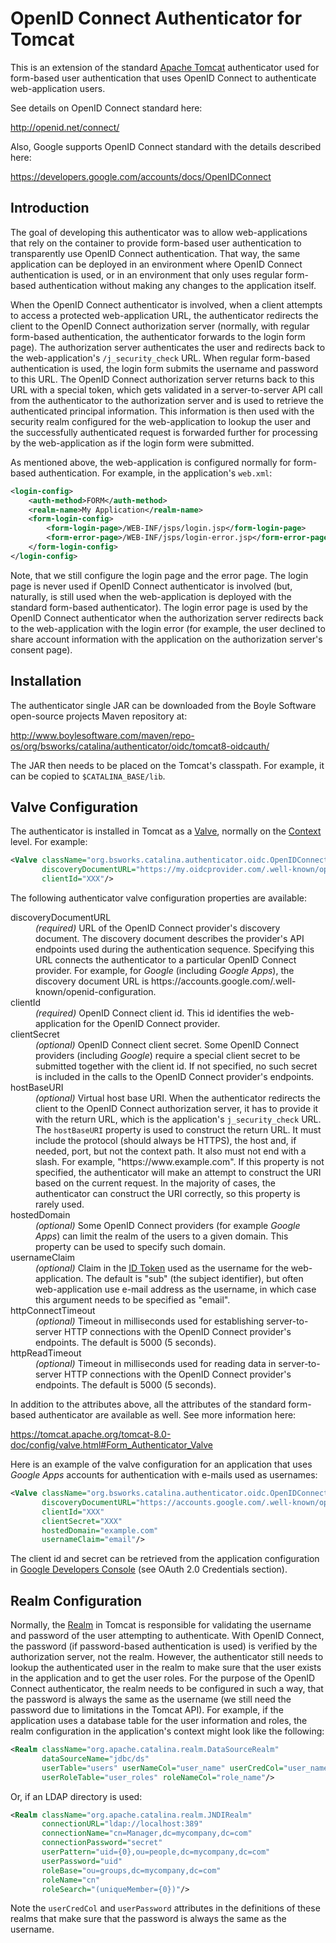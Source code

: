 OpenID Connect Authenticator for Tomcat
=======================================

This is an extension of the standard [Apache Tomcat](https://tomcat.apache.org)
authenticator used for form-based user authentication that uses OpenID Connect
to authenticate web-application users.

See details on OpenID Connect standard here:

http://openid.net/connect/

Also, Google supports OpenID Connect standard with the details described here:

https://developers.google.com/accounts/docs/OpenIDConnect

Introduction
------------

The goal of developing this authenticator was to allow web-applications that
rely on the container to provide form-based user authentication to transparently
use OpenID Connect authentication. That way, the same application can be
deployed in an environment where OpenID Connect authentication is used,
or in an environment that only uses regular form-based authentication without
making any changes to the application itself.

When the OpenID Connect authenticator is involved, when a client attempts to
access a protected web-application URL, the authenticator redirects the client
to the OpenID Connect authorization server (normally, with regular form-based
authentication, the authenticator forwards to the login form page). The
authorization server authenticates the user and redirects back to the
web-application's `/j_security_check` URL. When regular form-based
authentication is used, the login form submits the username and password to this
URL. The OpenID Connect authorization server returns back to this URL with a
special token, which gets validated in a server-to-server API call from the
authenticator to the authorization server and is used to retrieve the
authenticated principal information. This information is then used with the
security realm configured for the web-application to lookup the user and the
successfully authenticated request is forwarded further for processing by the
web-application as if the login form were submitted.

As mentioned above, the web-application is configured normally for form-based
authentication. For example, in the application's `web.xml`:

```xml
<login-config>
    <auth-method>FORM</auth-method>
    <realm-name>My Application</realm-name>
    <form-login-config>
        <form-login-page>/WEB-INF/jsps/login.jsp</form-login-page>
        <form-error-page>/WEB-INF/jsps/login-error.jsp</form-error-page>
    </form-login-config>
</login-config>
```

Note, that we still configure the login page and the error page. The login page
is never used if OpenID Connect authenticator is involved (but, naturally, is
still used when the web-application is deployed with the standard form-based
authenticator). The login error page is used by the OpenID Connect authenticator
when the authorization server redirects back to the web-application with the
login error (for example, the user declined to share account information with
the application on the authorization server's consent page).

Installation
------------

The authenticator single JAR can be downloaded from the Boyle Software
open-source projects Maven repository at:

http://www.boylesoftware.com/maven/repo-os/org/bsworks/catalina/authenticator/oidc/tomcat8-oidcauth/

The JAR then needs to be placed on the Tomcat's classpath. For example, it can
be copied to `$CATALINA_BASE/lib`.

Valve Configuration
-------------------

The authenticator is installed in Tomcat as a
[Valve](https://tomcat.apache.org/tomcat-8.0-doc/config/valve.html), normally on
the [Context](https://tomcat.apache.org/tomcat-8.0-doc/config/context.html)
level. For example:

```xml
<Valve className="org.bsworks.catalina.authenticator.oidc.OpenIDConnectAuthenticator"
       discoveryDocumentURL="https://my.oidcprovider.com/.well-known/openid-configuration"
       clientId="XXX"/>
```

The following authenticator valve configuration properties are available:

<dl>

<dt>discoveryDocumentURL</dt>
<dd><em>(required)</em> URL of the OpenID Connect provider's discovery document.
The discovery document describes the provider's API endpoints used during the
authentication sequence. Specifying this URL connects the authenticator to a
particular OpenID Connect provider. For example, for <em>Google</em> (including
<em>Google Apps</em>), the discovery document URL is
https://accounts.google.com/.well-known/openid-configuration.</dd>

<dt>clientId</dt>
<dd><em>(required)</em> OpenID Connect client id. This id identifies the
web-application for the OpenID Connect provider.</dd>

<dt>clientSecret</dt>
<dd><em>(optional)</em> OpenID Connect client secret. Some OpenID Connect
providers (including <em>Google</em>) require a special client secret to be
submitted together with the client id. If not specified, no such secret is
included in the calls to the OpenID Connect provider's endpoints.</dd>

<dt>hostBaseURI</dt>
<dd><em>(optional)</em> Virtual host base URI. When the authenticator redirects
the client to the OpenID Connect authorization server, it has to provide it with
the return URL, which is the application's <code>j_security_check</code> URL.
The <code>hostBaseURI</code> property is used to construct the return URL. It
must include the protocol (should always be HTTPS), the host and, if needed,
port, but not the context path. It also must not end with a slash. For example,
"https://www.example.com". If this property is not specified, the authenticator
will make an attempt to construct the URI based on the current request. In the
majority of cases, the authenticator can construct the URI correctly, so this
property is rarely used.</dd>

<dt>hostedDomain</dt>
<dd><em>(optional)</em> Some OpenID Connect providers (for example <em>Google
Apps</em>) can limit the realm of the users to a given domain. This property can
be used to specify such domain.</dd>

<dt>usernameClaim</dt>
<dd><em>(optional)</em> Claim in the
<a href="http://openid.net/specs/openid-connect-core-1_0.html#IDToken">ID Token</a>
used as the username for the web-application. The default is "sub" (the subject
identifier), but often web-application use e-mail address as the username, in
which case this argument needs to be specified as "email".</dd>

<dt>httpConnectTimeout</dt>
<dd><em>(optional)</em> Timeout in milliseconds used for establishing
server-to-server HTTP connections with the OpenID Connect provider's endpoints.
The default is 5000 (5 seconds).</dd>

<dt>httpReadTimeout</dt>
<dd><em>(optional)</em> Timeout in milliseconds used for reading data in
server-to-server HTTP connections with the OpenID Connect provider's endpoints.
The default is 5000 (5 seconds).</dd>

</dl>

In addition to the attributes above, all the attributes of the standard
form-based authenticator are available as well. See more information here:

https://tomcat.apache.org/tomcat-8.0-doc/config/valve.html#Form_Authenticator_Valve

Here is an example of the valve configuration for an application that uses
*Google Apps* accounts for authentication with e-mails used as usernames:

```xml
<Valve className="org.bsworks.catalina.authenticator.oidc.OpenIDConnectAuthenticator"
       discoveryDocumentURL="https://accounts.google.com/.well-known/openid-configuration"
       clientId="XXX"
       clientSecret="XXX"
       hostedDomain="example.com"
       usernameClaim="email"/>
```

The client id and secret can be retrieved from the application configuration in
[Google Developers Console](https://console.developers.google.com/) (see OAuth
2.0 Credentials section).

Realm Configuration
-------------------

Normally, the
[Realm](https://tomcat.apache.org/tomcat-8.0-doc/config/realm.html) in Tomcat is
responsible for validating the username and password of the user attempting to
authenticate. With OpenID Connect, the password (if password-based
authentication is used) is verified by the authorization server, not the realm.
However, the authenticator still needs to lookup the authenticated user in the
realm to make sure that the user exists in the application and to get the user
roles. For the purpose of the OpenID Connect authenticator, the realm needs to
be configured in such a way, that the password is always the same as the
username (we still need the password due to limitations in the Tomcat API). For
example, if the application uses a database table for the user information and
roles, the realm configuration in the application's context might look like the
following:

```xml
<Realm className="org.apache.catalina.realm.DataSourceRealm"
       dataSourceName="jdbc/ds"
       userTable="users" userNameCol="user_name" userCredCol="user_name"
       userRoleTable="user_roles" roleNameCol="role_name"/>
```

Or, if an LDAP directory is used:

```xml
<Realm className="org.apache.catalina.realm.JNDIRealm"
       connectionURL="ldap://localhost:389"
       connectionName="cn=Manager,dc=mycompany,dc=com"
       connectionPassword="secret"
       userPattern="uid={0},ou=people,dc=mycompany,dc=com"
       userPassword="uid"
       roleBase="ou=groups,dc=mycompany,dc=com"
       roleName="cn"
       roleSearch="(uniqueMember={0})"/>
```

Note the `userCredCol` and `userPassword` attributes in the definitions of these
realms that make sure that the password is always the same as the username.